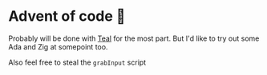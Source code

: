 
# Advent of code :tada:

Probably will be done with [Teal](https://github.com/teal-language/tl) for the most part. But I'd like to try out some Ada and Zig at somepoint too.

Also feel free to steal the `grabInput` script
